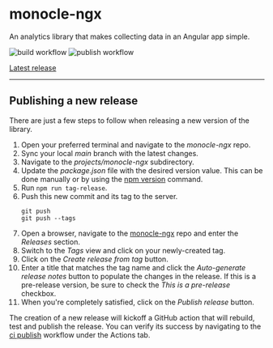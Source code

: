 # monocle-ngx

An analytics library that makes collecting data in an Angular app simple.

![build workflow](https://github.com/Progressive/monocle-ngx/actions/workflows/build.yml/badge.svg) ![publish workflow](https://github.com/Progressive/monocle-ngx/actions/workflows/publish.yml/badge.svg)

[Latest release](https://github.com/Progressive/monocle-ngx/releases/latest)

<hr>

## Publishing a new release

There are just a few steps to follow when releasing a new version of the library.

1. Open your preferred terminal and navigate to the _monocle-ngx_ repo.
2. Sync your local _main_ branch with the latest changes.
3. Navigate to the _projects/monocle-ngx_ subdirectory.
4. Update the _package.json_ file with the desired version value. This can be done manually or by using the [npm version](https://docs.npmjs.com/cli/v7/commands/npm-version) command.
5. Run `npm run tag-release`.
6. Push this new commit and its tag to the server.
    ```node
    git push
    git push --tags
    ```
7. Open a browser, navigate to the [monocle-ngx](https://github.com/Progressive/monocle-ngx) repo and enter the _Releases_ section.
8. Switch to the _Tags_ view and click on your newly-created tag.
9. Click on the _Create release from tag_ button.
10. Enter a title that matches the tag name and click the _Auto-generate release notes_ button to populate the changes in the release. If this is a pre-release version, be sure to check the _This is a pre-release_ checkbox.
11. When you're completely satisfied, click on the _Publish release_ button.

The creation of a new release will kickoff a GitHub action that will rebuild, test and publish the release. You can verify its success by navigating to the [ci publish](https://github.com/Progressive/monocle-ngx/actions/workflows/publish.yml) workflow under the Actions tab.
